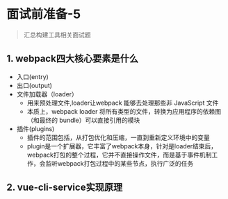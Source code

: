 # 面试前准备-5
<ClientOnly>
  <Valine></Valine>
</ClientOnly>

> 汇总构建工具相关面试题

## 1. webpack四大核心要素是什么
- 入口(entry)
- 出口(output)
- 文件加载器（loader）
  - 用来预处理文件,loader让webpack 能够去处理那些非 JavaScript 文件
  - 本质上，webpack loader 将所有类型的文件，转换为应用程序的依赖图（和最终的 bundle）可以直接引用的模块
- 插件(plugins)
  - 插件的范围包括，从打包优化和压缩，一直到重新定义环境中的变量
  - plugin是一个扩展器，它丰富了webpack本身，针对是loader结束后，webpack打包的整个过程，它并不直接操作文件，而是基于事件机制工作，会监听webpack打包过程中的某些节点，执行广泛的任务

## 2. vue-cli-service实现原理